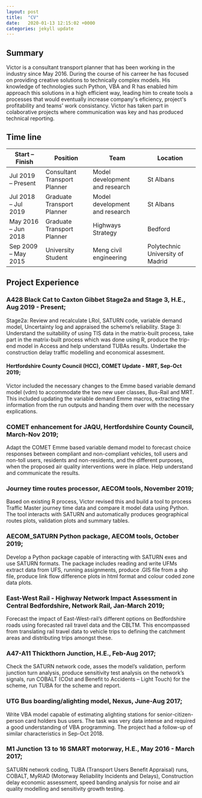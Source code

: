 ```yaml
---
layout: post
title:  "CV"
date:   2020-01-13 12:15:02 +0000
categories: jekyll update
---
```

## Summary
Victor is a consultant transport planner that has been working in the industry since May 2016. During the course of his carreer he has focused on providing creative solutions to technically complex models. His knowledge of technologies such Python, VBA and R has enabled him approach this solutions in a high efficient way, leading him to create tools a processes that would eventually increase company's eficiency, project's profitability and teams' work consistancy. Victor has taken part in colaborative projects where communication was key and has produced technical reporting.

## Time line
Start – Finish | Position | Team | Location
--- | --- | --- | --- |
Jul 2019 – Present | Consultant Transport Planner | Model development and research | St Albans
Jul 2018 – Jul 2019 | Graduate Transport Planner | Model development and research | St Albans
May 2016 – Jun 2018 | Graduate Transport Planner | Highways Strategy | Bedford
Sep 2009 – May 2015 | University Student | Meng civil engineering | Polytechnic University of Madrid

## Project Experience

### A428 Black Cat to Caxton Gibbet Stage2a and Stage 3, H.E., Aug 2019 - Present;
Stage2a: Review and recalculate LRoI, SATURN code, variable demand model, Uncertainty log and appraised the scheme’s reliability. Stage 3: Understand the suitability of using TIS data in the matrix-built process, take part in the matrix-built process which was done using R, produce the trip-end model in Access and help understand TUBAs results. Undertake the construction delay traffic modelling and economical assesment.

#### Hertfordshire County Council (HCC), COMET Update - MRT, Sep-Oct 2019;
Victor included the necessary changes to the Emme based variable demand model (vdm) to accommodate the two new user classes, Bus-Rail and MRT. This included updating the variable demand Emme macros, extracting the information from the run outputs and handing them over with the necessary explications. 

### COMET enhancement for JAQU, Hertfordshire County Council, March-Nov 2019; 
Adapt the COMET Emme based variable demand model to forecast choice responses between compliant and non-compliant vehicles, toll users and non-toll users, residents and non-residents, and the different purposes, when the proposed air quality interventions were in place. Help understand and communicate the results.

### Journey time routes processor, AECOM tools, November 2019; 
Based on existing R process, Victor revised this and build a tool to process Traffic Master journey time data and compare it model data using Python. The tool interacts with SATURN and automatically produces geographical routes plots, validation plots and summary tables.

### AECOM_SATURN Python package, AECOM tools, October 2019; 
Develop a Python package capable of interacting with SATURN exes and use SATURN formats. The package includes reading and write UFMs extract data from UFS, running assignments, produce .GIS file from a shp file, produce link flow difference plots in html format and colour coded zone data plots. 

### East-West Rail - Highway Network Impact Assessment in Central Bedfordshire, Network Rail, Jan-March 2019;
Forecast the impact of East-West-rail’s different options on Bedfordshire roads using forecasted rail travel data and the CBLTM. This encompassed from translating rail travel data to vehicle trips to defining the catchment areas and distributing trips amongst these.

### A47-A11 Thickthorn Junction, H.E., Feb-Aug 2017;
Check the SATURN network code, asses the model’s validation, perform junction turn analysis, produce sensitivity test analysis on the network’s signals, run COBALT (COst and Benefit to Accidents – Light Touch) for the scheme, run TUBA for the scheme and report.

### UTG Bus boarding/alighting model, Nexus, June-Aug 2017;
Write VBA model capable of estimating alighting stations for senior-citizen-person card holders bus users. The task was very data intense and required a good understanding of VBA programming. The project had a follow-up of similar characteristics in Sep-Oct 2018.

### M1 Junction 13 to 16 SMART motorway, H.E., May 2016 - March 2017;
SATURN network coding, TUBA (Transport Users Benefit Appraisal) runs, COBALT, MyRIAD (Motorway Reliability Incidents and Delays), Construction delay economic assessment, speed banding analysis for noise and air quality modelling and sensitivity growth testing.



